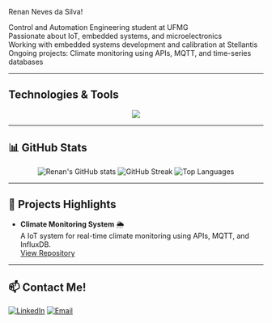 Renan Neves da Silva!

Control and Automation Engineering student at UFMG  
Passionate about IoT, embedded systems, and microelectronics  
Working with embedded systems development and calibration at Stellantis  
Ongoing projects: Climate monitoring using APIs, MQTT, and time-series databases

---

## Technologies & Tools

<p align="center">
  <img src="https://skillicons.dev/icons?i=c,cpp,python,matlab,grafana,git,linux,influxdb,verilog,mqtt" />
</p>

---

## 📊 GitHub Stats

<p align="center">
  <img src="https://github-readme-stats.vercel.app/api?username=renan85986&show_icons=true&theme=radical" alt="Renan's GitHub stats" />
  <img src="https://github-readme-streak-stats.herokuapp.com/?user=renan85986&theme=radical" alt="GitHub Streak" />
  <img src="https://github-readme-stats.vercel.app/api/top-langs/?username=renan85986&layout=compact&theme=radical" alt="Top Languages" />
</p>

---

## 🚀 Projects Highlights

- **Climate Monitoring System** 🌦️  
  A IoT system for real-time climate monitoring using APIs, MQTT, and InfluxDB.  
  [View Repository](https://github.com/renan85986/Climate_monitoring_v2)

---

## 📫 Contact Me!

[![LinkedIn](https://img.shields.io/badge/LinkedIn-blue?style=for-the-badge&logo=linkedin&logoColor=white)](https://www.linkedin.com/in/renannevessilva/) 
[![Email](https://img.shields.io/badge/Email-D14836?style=for-the-badge&logo=gmail&logoColor=white)](mailto:renannevessilva@gmail.com)
